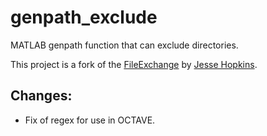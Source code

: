 # genpath_exclude
MATLAB genpath function that can exclude directories.

This project is a fork of the [FileExchange](http://www.mathworks.com/matlabcentral/fileexchange/22209-genpath-exclude) by [Jesse Hopkins](http://www.mathworks.com/matlabcentral/profile/authors/697331-jesse-hopkins).

## Changes:
 * Fix of regex for use in OCTAVE.

